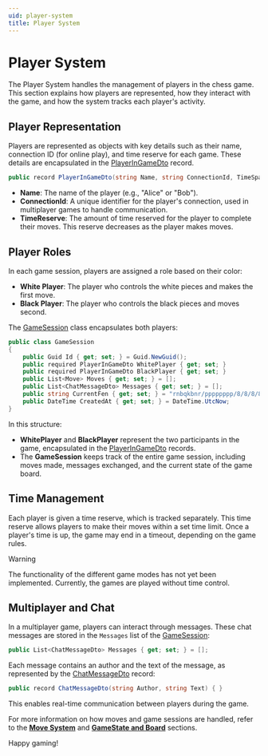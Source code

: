 ```yaml
---
uid: player-system
title: Player System
---
```


# Player System

The Player System handles the management of players in the chess game. This section explains how players are represented, how they interact with the game, and how the system tracks each player's activity.

## Player Representation

Players are represented as objects with key details such as their name, connection ID (for online play), and time reserve for each game. These details are encapsulated in the [PlayerInGameDto](../api/GamePlayService.Dtos.PlayerInGameDto.yml) record.

```csharp
public record PlayerInGameDto(string Name, string ConnectionId, TimeSpan TimeReserve) { }
```

- **Name**: The name of the player (e.g., "Alice" or "Bob").
- **ConnectionId**: A unique identifier for the player's connection, used in multiplayer games to handle communication.
- **TimeReserve**: The amount of time reserved for the player to complete their moves. This reserve decreases as the player makes moves.

## Player Roles

In each game session, players are assigned a role based on their color:

- **White Player**: The player who controls the white pieces and makes the first move.
- **Black Player**: The player who controls the black pieces and moves second.

The [GameSession](../api/GamePlayService.Services.GameSessionService.yml) class encapsulates both players:

```csharp
public class GameSession
{
    public Guid Id { get; set; } = Guid.NewGuid();
    public required PlayerInGameDto WhitePlayer { get; set; }
    public required PlayerInGameDto BlackPlayer { get; set; }
    public List<Move> Moves { get; set; } = [];
    public List<ChatMessageDto> Messages { get; set; } = [];
    public string CurrentFen { get; set; } = "rnbqkbnr/pppppppp/8/8/8/8/PPPPPPPP/RNBQKBNR w KQkq - 0 1";
    public DateTime CreatedAt { get; set; } = DateTime.UtcNow;
}
```

In this structure:

- **WhitePlayer** and **BlackPlayer** represent the two participants in the game, encapsulated in the [PlayerInGameDto](../api/GamePlayService.Dtos.PlayerInGameDto.yml) records.
- The **GameSession** keeps track of the entire game session, including moves made, messages exchanged, and the current state of the game board.

## Time Management

Each player is given a time reserve, which is tracked separately. This time reserve allows players to make their moves within a set time limit. Once a player's time is up, the game may end in a timeout, depending on the game rules.

> [!WARNING]
> The functionality of the different game modes has not yet been implemented. Currently, the games are played without time control.

## Multiplayer and Chat

In a multiplayer game, players can interact through messages. These chat messages are stored in the `Messages` list of the [GameSession](../api/GamePlayService.Services.GameSessionService.yml):

```csharp
public List<ChatMessageDto> Messages { get; set; } = [];
```

Each message contains an author and the text of the message, as represented by the [ChatMessageDto](../api/GamePlayService.Dtos.ChatMessageDto.yml) record:

```csharp
public record ChatMessageDto(string Author, string Text) { }
```

This enables real-time communication between players during the game.

For more information on how moves and game sessions are handled, refer to the **[Move System](move-system.md)** and **[GameState and Board](game-state-and-board.md)** sections.

Happy gaming!
